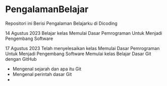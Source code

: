 # PengalamanBelajar
Repositori ini Berisi Pengalaman Belajarku di Dicoding

14 Agustus 2023
Belajar kelas Memulai Dasar Pemrograman Untuk Menjadi Pengembang Software


17 Agustus 2023
Telah menyelesaikan kelas Memulai Dasar Pemrograman Untuk Menjadi Pengembang Software
Memulai kelas Belajar Dasar Git dengan GitHub
  * Mengenal sejarah dan apa itu Git
  * Mengenal perintah dasar Git
  * 
